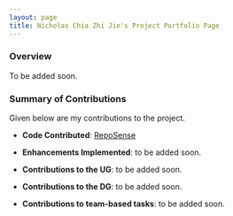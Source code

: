 ```yaml
---
layout: page
title: Nicholas Chia Zhi Jie's Project Portfolio Page
---
```


### Overview

To be added soon.

### Summary of Contributions

Given below are my contributions to the project.

* **Code Contributed**: [RepoSense](https://nus-cs2103-ay2324s1.github.io/tp-dashboard/?search=nikele2001&breakdown=true)

* **Enhancements Implemented**: to be added soon.

* **Contributions to the UG**: to be added soon.

* **Contributions to the DG**: to be added soon.

* **Contributions to team-based tasks**: to be added soon.
